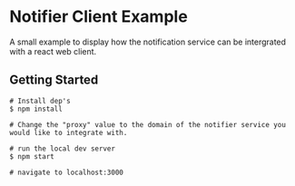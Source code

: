 # Notifier Client Example
A small example to display how the notification service can be intergrated with a react web client.

## Getting Started
```shell
# Install dep's
$ npm install

# Change the "proxy" value to the domain of the notifier service you would like to integrate with. 

# run the local dev server
$ npm start

# navigate to localhost:3000
```
